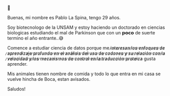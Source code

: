 
🧉

Buenas, mi nombre es Pablo La Spina, tengo 29 años.

Soy biotecnologo de la UNSAM y estoy haciendo un doctorado en ciencias biologicas estudiando el mal de Parkinson que con un 𝗽𝗼𝗰𝗼 de suerte termino el año entrante..😅

Comence a estudiar ciencia de datos porque me i̷n̷t̷e̷r̷e̷s̷a̷n̷ ̷l̷o̷s̷ ̷e̷n̷f̷o̷q̷u̷e̷s̷ ̷d̷e̷ ̷a̷p̷r̷e̷n̷d̷i̷z̷a̷j̷e̷ ̷p̷r̷o̷f̷u̷n̷d̷o̷ ̷e̷n̷ ̷e̷l̷ ̷a̷n̷á̷l̷i̷s̷i̷s̷ ̷d̷e̷l̷ ̷u̷s̷o̷ ̷d̷e̷ ̷c̷o̷d̷o̷n̷e̷s̷ ̷y̷ ̷s̷u̷ ̷r̷e̷l̷a̷c̷i̷ó̷n̷ ̷c̷o̷n̷ ̷l̷a̷ ̷v̷e̷l̷o̷c̷i̷d̷a̷d̷ ̷y̷ ̷l̷o̷s̷ ̷m̷e̷c̷a̷n̷i̷s̷m̷o̷s̷ ̷d̷e̷ ̷c̷o̷n̷t̷r̷o̷l̷ ̷e̷n̷ ̷l̷a̷ ̷t̷r̷a̷d̷u̷c̷c̷i̷ó̷n̷ ̷p̷r̷o̷t̷e̷i̷c̷a̷  gusta aprender.

Mis animales tienen nombre de comida y todo lo que entra en mi casa se vuelve hincha de Boca, estan avisados.

Saludos!
